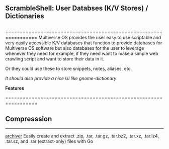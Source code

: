 ##
##  ScrambleShell: User Databses (K/V Stores) / Dictionaries
##
=================================================================
Multiverse OS provides the user easy to use scriptable and very
easily accessible K/V databases that function to provide databases
for Multiverse OS software but also databases for the user to
leverage whenever they need for example, if they need want to make
a simple web crawling script and want to store their data in it.

Or they could use these to store snippets, notes, aliases, etc. 

*It should also provide a nice UI like gnome-dictionary*

**Features**





=================================================================
## Compresssion
-----------------------------------------------------------------
[archiver](https://github.com/mholt/archiver)
Easily create and extract .zip, .tar, .tar.gz, .tar.bz2, .tar.xz,
.tar.lz4, .tar.sz, and .rar (extract-only) files with Go 

